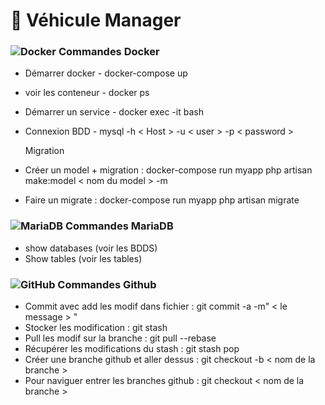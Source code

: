 <h1>🚗 Véhicule Manager</h1>

### ![Docker](https://img.shields.io/badge/-Docker-black?style=flat-square&logo=docker) Commandes Docker

- Démarrer docker - docker-compose up
- voir les conteneur - docker ps
- Démarrer un service - docker exec -it <nom du conteneur> bash
- Connexion BDD - mysql -h < Host > -u < user > -p < password >

   Migration
   
- Créer un model + migration : docker-compose run myapp php artisan make:model < nom du model > -m
- Faire un migrate : docker-compose run myapp php artisan migrate
 
### ![MariaDB](https://img.shields.io/badge/MariaDB-black?style=flat-square&logo=mariadb) Commandes MariaDB

 - show databases (voir les BDDS)
 - Show tables (voir les tables)
  
 ### ![GitHub](https://img.shields.io/badge/-GitHub-181717?style=flat-square&logo=github) Commandes Github
 
 - Commit avec add les modif dans fichier : git commit -a -m" < le message > "
 - Stocker les modification : git stash 
 - Pull les modif sur la branche : git pull --rebase 
 - Récupérer les modifications du stash : git stash pop
 - Créer une branche github et aller dessus : git checkout -b < nom de la branche >
 - Pour naviguer entrer les branches github : git checkout < nom de la branche >
 
  

